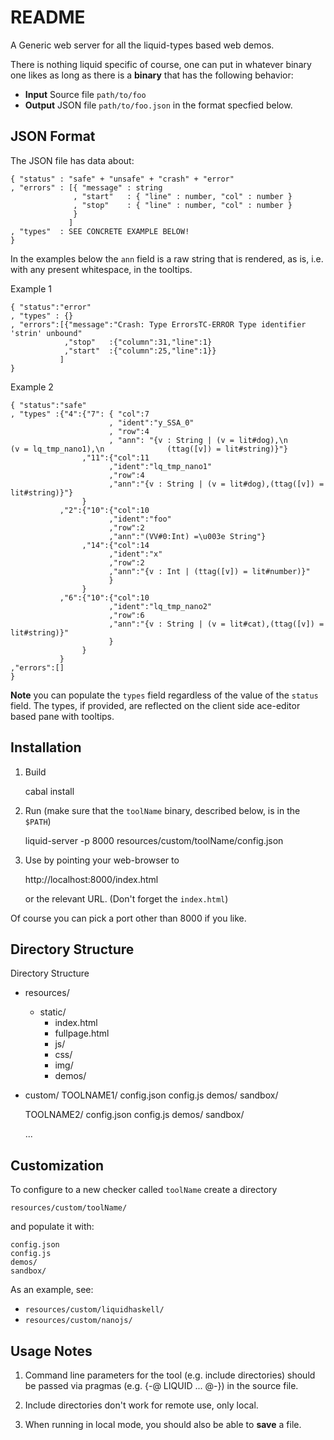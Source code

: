 README
======

A Generic web server for all the liquid-types based web demos.

There is nothing liquid specific of course, one can put in 
whatever binary one likes as long as there is a **binary** 
that has the following behavior:

  + **Input**   Source file `path/to/foo`
  + **Output**  JSON file   `path/to/foo.json` in the format specfied below.

JSON Format
-----------

The JSON file has data about:

    { "status" : "safe" + "unsafe" + "crash" + "error"
    , "errors" : [{ "message" : string 
                  , "start"   : { "line" : number, "col" : number } 
                  , "stop"    : { "line" : number, "col" : number } 
                  }
                 ]
    , "types"  : SEE CONCRETE EXAMPLE BELOW!
    }

In the examples below the `ann` field is a raw string that is rendered, as is,
i.e. with any present whitespace, in the tooltips.


Example 1 

    { "status":"error"
    , "types" : {}
    , "errors":[{"message":"Crash: Type ErrorsTC-ERROR Type identifier 'strin' unbound"
                ,"stop"   :{"column":31,"line":1}
                ,"start"  :{"column":25,"line":1}}
               ]
    }

Example 2

    { "status":"safe"
    , "types" :{"4":{"7": { "col":7
                          , "ident":"y_SSA_0"
                          , "row":4
                          , "ann": "{v : String | (v = lit#dog),\n              (v = lq_tmp_nano1),\n              (ttag([v]) = lit#string)}"}
                    ,"11":{"col":11
                          ,"ident":"lq_tmp_nano1"
                          ,"row":4
                          ,"ann":"{v : String | (v = lit#dog),(ttag([v]) = lit#string)}"}   
                    }
               ,"2":{"10":{"col":10
                          ,"ident":"foo"
                          ,"row":2
                          ,"ann":"(VV#0:Int) =\u003e String"}
                    ,"14":{"col":14
                          ,"ident":"x"
                          ,"row":2
                          ,"ann":"{v : Int | (ttag([v]) = lit#number)}"
                          }
                    }
               ,"6":{"10":{"col":10
                          ,"ident":"lq_tmp_nano2"
                          ,"row":6
                          ,"ann":"{v : String | (v = lit#cat),(ttag([v]) = lit#string)}" 
                          }
                    }
               } 
    ,"errors":[]
    }

**Note** you can populate the `types` field regardless of the value of the
`status` field. The types, if provided, are reflected on the client side 
ace-editor based pane with tooltips.


Installation 
------------

1. Build 

    cabal install

2. Run (make sure that the `toolName` binary, described below, is in the `$PATH`)

    liquid-server -p 8000 resources/custom/toolName/config.json

3. Use by pointing your web-browser to 

    http://localhost:8000/index.html

   or the relevant URL. (Don't forget the `index.html`)

Of course you can pick a port other than 8000 if you like.

Directory Structure
-------------------

Directory Structure
  
  + resources/
      + static/
          + index.html
          + fullpage.html
          + js/
          + css/
          + img/
          + demos/

  + custom/
       TOOLNAME1/
         config.json
         config.js
         demos/
         sandbox/

       TOOLNAME2/
         config.json
         config.js
         demos/
         sandbox/

       ...

Customization
-------------

To configure to a new checker called `toolName` create a directory

    resources/custom/toolName/

and populate it with:

    config.json
    config.js
    demos/
    sandbox/

As an example, see: 

  + `resources/custom/liquidhaskell/`
  + `resources/custom/nanojs/`


Usage Notes
-----------

1. Command line parameters for the tool (e.g. include directories) 
   should be passed via pragmas (e.g. {-@ LIQUID ... @-}) in the 
   source file. 

2. Include directories don't work for remote use, only local.

3. When running in local mode, you should also be able to **save** a file.


